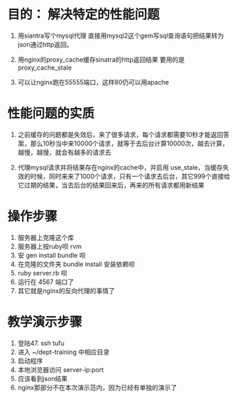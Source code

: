 # 目的： 解决特定的性能问题

1. 用siantra写个mysql代理
直接用mysql2这个gem写sql查询语句把结果转为json通过http返回。

1. 用nginx的proxy_cache缓存sinatra的http返回结果
要用的是 proxy_cache_stale

1. 可以让nginx跑在55555端口，这样80仍可以用apache

# 性能问题的实质

1. 之前缓存的问题都是失效后，来了很多请求，每个请求都需要10秒才能返回答案，那么10秒当中来10000个请求，就等于去后台计算10000次，越去计算，越慢，越慢，就会有越多的请求去

1. 代理mysql请求并将结果存在nginx的cache中，并启用 use_stale，当缓存失效的时候，同时来来了1000个请求，只有一个请求去后台，其它999个直接给它过期的结果，当去后台的结果回来后，再来的所有请求都用新结果

# 操作步骤

1. 服务器上克隆这个库
1. 服务器上按ruby呗 rvm
1. 安 gen install bundle 呗
1. 在克隆的文件夹 bundle install 安装依赖呗
1. ruby server.rb 呗
1. 运行在 4567 端口了
1. 其它就是nginx的反向代理的事情了

# 教学演示步骤

1. 登陆47. ssh tufu
1. 进入 ~/dept-training 中相应目录
1. 启动程序
1. 本地浏览器访问 server-ip:port
1. 应该看到json结果
1. nginx那部分不在本次演示范内，因为已经有单独的演示了

